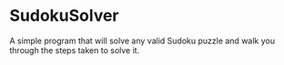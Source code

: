# SudokuSolver
A simple program that will solve any valid Sudoku puzzle and walk you through the steps taken to solve it.
